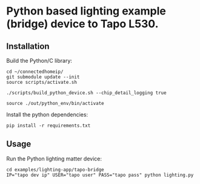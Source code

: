 # Python based lighting example (bridge) device to Tapo L530.

## Installation

Build the Python/C library:

```shell
cd ~/connectedhomeip/
git submodule update --init
source scripts/activate.sh

./scripts/build_python_device.sh --chip_detail_logging true

source ./out/python_env/bin/activate
```

Install the python dependencies:

```shell
pip install -r requirements.txt
```

## Usage

Run the Python lighting matter device:

```shell
cd examples/lighting-app/tapo-bridge
IP="tapo dev ip" USER="tapo user" PASS="tapo pass" python lighting.py
```
